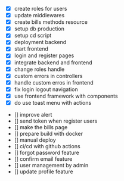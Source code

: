 - [x] create roles for users
- [x] update middlewares
- [x] create bills methods resource
- [x] setup db production
- [x] setup cd script
- [x] deployment backend
- [x] start frontend
- [x] login and register pages
- [x] integrate backend and frontend
- [x] change roles handle
- [x] custom errors in controllers
- [x] handle custom erros in frontend
- [x] fix login logout navigation
- [x] use frontend framework with components
- [x] do use toast menu with actions
- [] improve alert
- [] send token when register users
- [] make the bills page
- [] prepare build with docker
- [] manual deploy
- [] ci/cd with github actions
- [] forgot password feature
- [] confirm email feature
- [] user management by admin
- [] update profile feature
